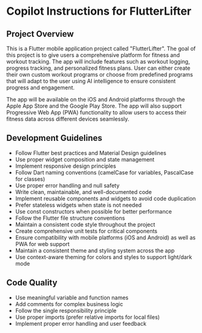 # Copilot Instructions for FlutterLifter

<!-- Use this file to provide workspace-specific custom instructions to Copilot. For more details, visit https://code.visualstudio.com/docs/copilot/copilot-customization#_use-a-githubcopilotinstructionsmd-file -->

## Project Overview
This is a Flutter mobile application project called "FlutterLifter".  The goal of this project is to give users a comprehensive platform for fitness and workout tracking. The app will include features such as workout logging, progress tracking, and personalized fitness plans. User can either create their own custom workout programs or choose from predefined programs that will adapt to the user using AI intelligence to ensure consistent progress and engagement.

The app will be available on the iOS and Android platforms through the Apple App Store and the Google Play Store. The app will also support Progressive Web App (PWA) functionality to allow users to access their fitness data across different devices seamlessly.

## Development Guidelines
- Follow Flutter best practices and Material Design guidelines
- Use proper widget composition and state management
- Implement responsive design principles
- Follow Dart naming conventions (camelCase for variables, PascalCase for classes)
- Use proper error handling and null safety
- Write clean, maintainable, and well-documented code
- Implement reusable components and widgets to avoid code duplication
- Prefer stateless widgets when state is not needed
- Use const constructors when possible for better performance
- Follow the Flutter file structure conventions
- Maintain a consistent code style throughout the project
- Create comprehensive unit tests for critical components
- Ensure compatibility with mobile platforms (iOS and Android) as well as PWA for web support
- Maintain a consistent theme and styling system across the app
- Use context-aware theming for colors and styles to support light/dark mode

## Code Quality
- Use meaningful variable and function names
- Add comments for complex business logic
- Follow the single responsibility principle
- Use proper imports (prefer relative imports for local files)
- Implement proper error handling and user feedback
